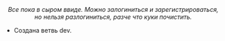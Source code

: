 <center>
  <i>
    Все пока в сыром ввиде. Можно залогиниться и зарегистрироваться, но нельзя разлогиниться, разче что куки почистить.
  </i>
</center>
<ul>
  <li>Создана ветвь dev.</li>
</ul>